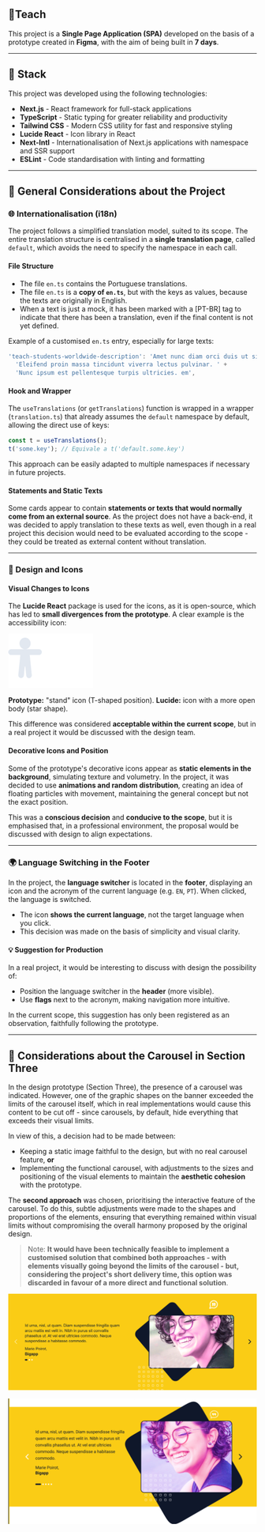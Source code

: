 
## 📌Teach

This project is a **Single Page Application (SPA)** developed on the basis of a prototype created in **Figma**, with the aim of being built in **7 days**.

---
## 🧱 Stack

This project was developed using the following technologies:

- **Next.js** - React framework for full-stack applications
- **TypeScript** - Static typing for greater reliability and productivity
- **Tailwind CSS** - Modern CSS utility for fast and responsive styling
- **Lucide React** - Icon library in React
- **Next-Intl** - Internationalisation of Next.js applications with namespace and SSR support
- **ESLint** - Code standardisation with linting and formatting

---
## 📝 General Considerations about the Project

### 🌐 Internationalisation (i18n)

The project follows a simplified translation model, suited to its scope. The entire translation structure is centralised in a **single translation page**, called `default`, which avoids the need to specify the namespace in each call.

#### File Structure

- The file `en.ts` contains the Portuguese translations.
- The file `en.ts` is a **copy of `en.ts`**, but with the keys as values, because the texts are originally in English.
- When a text is just a mock, it has been marked with a [PT-BR] tag to indicate that there has been a translation, even if the final content is not yet defined.



Example of a customised `en.ts` entry, especially for large texts:
```ts
'teach-students-worldwide-description': 'Amet nunc diam orci duis ut sit diam arcu, nec. ' +
  'Eleifend proin massa tincidunt viverra lectus pulvinar. ' +
  'Nunc ipsum est pellentesque turpis ultricies. em',
````

#### Hook and Wrapper

The `useTranslations` (or `getTranslations`) function is wrapped in a wrapper (`translation.ts`) that already assumes the `default` namespace by default, allowing the direct use of keys:

```ts
const t = useTranslations();
t('some.key'); // Equivale a t('default.some.key')
```

This approach can be easily adapted to multiple namespaces if necessary in future projects.

#### Statements and Static Texts

Some cards appear to contain **statements or texts that would normally come from an external source**. As the project does not have a back-end, it was decided to apply translation to these texts as well, even though in a real project this decision would need to be evaluated according to the scope - they could be treated as external content without translation.

---

### 🎨 Design and Icons

#### Visual Changes to Icons

The **Lucide React** package is used for the icons, as it is open-source, which has led to **small divergences from the prototype**. A clear example is the accessibility icon:

![Comparação](image.png)

**Prototype:** "stand" icon (T-shaped position).
**Lucide:** icon with a more open body (star shape).

This difference was considered **acceptable within the current scope**, but in a real project it would be discussed with the design team.

#### Decorative Icons and Position

Some of the prototype's decorative icons appear as **static elements in the background**, simulating texture and volumetry. In the project, it was decided to use **animations and random distribution**, creating an idea of floating particles with movement, maintaining the general concept but not the exact position.

This was a **conscious decision** and **conducive to the scope**, but it is emphasised that, in a professional environment, the proposal would be discussed with design to align expectations.

---

### 🌍 Language Switching in the Footer

In the project, the **language switcher** is located in the **footer**, displaying an icon and the acronym of the current language (e.g. `EN`, `PT`). When clicked, the language is switched.

* The icon **shows the current language**, not the target language when you click.
* This decision was made on the basis of simplicity and visual clarity.

#### 💡 Suggestion for Production

In a real project, it would be interesting to discuss with design the possibility of:

* Position the language switcher in the **header** (more visible).
* Use **flags** next to the acronym, making navigation more intuitive.

In the current scope, this suggestion has only been registered as an observation, faithfully following the prototype.

---

## 🎠 Considerations about the Carousel in Section Three

In the design prototype (Section Three), the presence of a carousel was indicated. However, one of the graphic shapes on the banner exceeded the limits of the carousel itself, which in real implementations would cause this content to be cut off - since carousels, by default, hide everything that exceeds their visual limits.

In view of this, a decision had to be made between:

- Keeping a static image faithful to the design, but with no real carousel feature, **or**
- Implementing the functional carousel, with adjustments to the sizes and positioning of the visual elements to maintain the **aesthetic cohesion** with the prototype.

The **second approach** was chosen, prioritising the interactive feature of the carousel. To do this, subtle adjustments were made to the shapes and proportions of the elements, ensuring that everything remained within visual limits without compromising the overall harmony proposed by the original design.

> Note: **It would have been technically feasible to implement a customised solution that combined both approaches - with elements visually going beyond the limits of the carousel - but, considering the project's short delivery time, this option was discarded in favour of a more direct and functional solution**.

![Carousel Funcional](image-1.png)

![Design Original](image-2.png)

